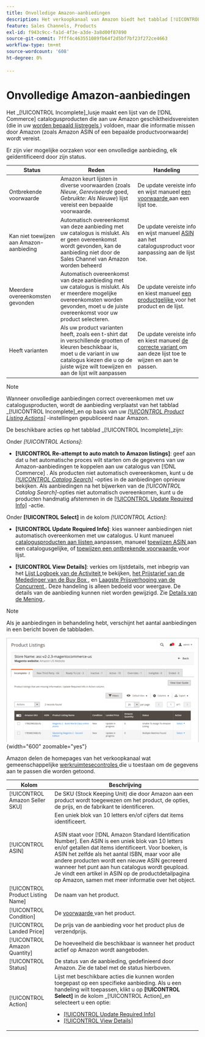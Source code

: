 ```yaml
---
title: Onvolledige Amazon-aanbiedingen
description: Het verkoopkanaal van Amazon biedt het tabblad [!UICONTROL Incomplete] om je te helpen bij het identificeren van en voldoen aan de voorwaarden om in aanmerking te komen voor onvolledige Amazon-aanbiedingen.
feature: Sales Channels, Products
exl-id: f943c9cc-fa1d-4f3e-a3de-3a8d00f87890
source-git-commit: 7fff4c463551089fb64f2d5bf7bf23f272ce4663
workflow-type: tm+mt
source-wordcount: '608'
ht-degree: 0%

---
```


# Onvolledige Amazon-aanbiedingen

Het _[!UICONTROL Incomplete]_lusje maakt een lijst van de [!DNL Commerce] catalogusproducten die aan uw Amazon geschiktheidsvereisten (die in uw [ worden bepaald lijstregels ](./listing-rules.md)) voldoen, maar die informatie missen door Amazon (zoals Amazon ASIN of een bepaalde productvoorwaarde) wordt vereist.

Er zijn vier mogelijke oorzaken voor een onvolledige aanbieding, elk geïdentificeerd door zijn status.

| Status | Reden | Handeling |
|------------------------------------|-------------------------------------------------------------------------------------------------------------------------------------------------------------------------------------------------|----------------------------------------------------------------------------------------------------------------------------------------------------------------------------------------------------------------|
| Ontbrekende voorwaarde | Amazon keurt lijsten in diverse voorwaarden (zoals _Nieuw_, _Gereviseerde_ goed, _Gebruikte: Als Nieuwe_) lijst vereist een bepaalde voorwaarde. | De update vereiste info en wijst manueel [ een voorwaarde ](./amazon-manually-update-incomplete-listing.md#update-required-info-missing-condition) aan een lijst toe. |
| Kan niet toewijzen aan Amazon-aanbieding | Automatisch overeenkomst van deze aanbieding met uw catalogus is mislukt. Als er geen overeenkomst wordt gevonden, kan de aanbieding niet door de Sales Channel van Amazon worden beheerd | De update vereiste info en wijst manueel [ ASIN ](./amazon-manually-update-incomplete-listing.md#update-required-info-unable-to-assign-to-amazon-listing) aan het catalogusproduct voor aanpassing aan de lijst toe. |
| Meerdere overeenkomsten gevonden | Automatisch overeenkomst van deze aanbieding met uw catalogus is mislukt. Als er meerdere mogelijke overeenkomsten worden gevonden, moet u de juiste overeenkomst voor uw product selecteren. | De update vereiste info en kiest manueel [ een productgelijke ](./amazon-manually-update-incomplete-listing.md#update-required-info-multiple-matches-found) voor het product en de lijst. |
| Heeft varianten | Als uw product varianten heeft, zoals een t-shirt dat in verschillende grootten of kleuren beschikbaar is, moet u de variant in uw catalogus kiezen die u op de juiste wijze wilt toewijzen en aan de lijst wilt aanpassen | De update vereiste info en kiest manueel [ de correcte variant ](./amazon-manually-update-incomplete-listing.md#update-required-info-has-variants) om aan deze lijst toe te wijzen en aan te passen. |

>[!NOTE]
>Wanneer onvolledige aanbiedingen correct overeenkomen met uw catalogusproducten, wordt de aanbieding verplaatst van het tabblad _[!UICONTROL Incomplete]_en op basis van uw [_[!UICONTROL Product Listing Actions]_](./product-listing-actions.md) -instellingen gepubliceerd naar Amazon.

De beschikbare acties op het tabblad _[!UICONTROL Incomplete]_zijn:

Onder _[!UICONTROL Actions]_:

- **[!UICONTROL Re-attempt to auto match to Amazon listings]**: geef aan dat u het automatische proces wilt starten om de gegevens van uw Amazon-aanbiedingen te koppelen aan uw catalogus van [!DNL Commerce] . Als producten niet automatisch overeenkomen, kunt u de [_[!UICONTROL Catalog Search]_](./catalog-search.md) -opties in de aanbiedingen opnieuw bekijken. Als aanbiedingen na het bijwerken van de _[!UICONTROL Catalog Search]_-opties niet automatisch overeenkomen, kunt u de producten handmatig afstemmen in de [[!UICONTROL Update Required Info]](./amazon-manually-update-incomplete-listing.md#update-required-info-multiple-matches-found) -actie.

Onder **[!UICONTROL Select]** in de kolom _[!UICONTROL Action]_:

- **[!UICONTROL Update Required Info]**: kies wanneer aanbiedingen niet automatisch overeenkomen met uw catalogus. U kunt manueel [ catalogusproducten aan lijsten ](./amazon-manually-update-incomplete-listing.md#update-required-info-multiple-matches-found) aanpassen, manueel [ toewijzen ASIN ](./amazon-manually-update-incomplete-listing.md#update-required-info-unable-to-assign-to-amazon-listing) aan een catalogusgelijke, of [ toewijzen een ontbrekende voorwaarde ](./amazon-manually-update-incomplete-listing.md#update-required-info-missing-condition) voor lijst.

- **[!UICONTROL View Details]**: verkies om lijstdetails, met inbegrip van het [ Lijst Logboek van de Activiteit ](./product-listing-details.md#listing-activity-log) te bekijken, [ het Prijstarief van de Mededinger van de Buy Box ](./product-listing-details.md#buy-box-competitor-pricing), en [ Laagste Prijsverhoging van de Concurrent ](./product-listing-details.md#lowest-competitor-pricing). Deze handeling is alleen bedoeld voor weergave. De details van de aanbieding kunnen niet worden gewijzigd. Zie [ Details van de Mening ](./product-listing-details.md).

>[!NOTE]
>
>Als je aanbiedingen in behandeling hebt, verschijnt het aantal aanbiedingen in een bericht boven de tabbladen.

![ Onvolledige lijsten van Amazon ](assets/amazon-incomplete-listings.png){width="600" zoomable="yes"}

Amazon delen de homepages van het verkoopkanaal wat gemeenschappelijke [ werkruimtesecontroles ](./workspace-controls.md) die u toestaan om de gegevens aan te passen die worden getoond.

| Kolom | Beschrijving |
|-----------------------------------|------------------------------------------------------------------------------------------------------------------------------------------------------------------------------------------------------------------------------------------------------------------------------------------------------------------------------------------------------------------------------------------------------------------------------------------------------------------------------------------|
| [!UICONTROL Amazon Seller SKU] | De SKU (Stock Keeping Unit) die door Amazon aan een product wordt toegewezen om het product, de opties, de prijs, en de fabrikant te identificeren. |
| [!UICONTROL ASIN] | Een uniek blok van 10 letters en/of cijfers dat items identificeert.<br><br> ASIN staat voor [!DNL Amazon Standard Identification Number]. Een ASIN is een uniek blok van 10 letters en/of getallen dat items identificeert. Voor boeken, is ASIN het zelfde als het aantal ISBN, maar voor alle andere producten wordt een nieuwe ASIN gecreeerd wanneer het punt aan hun catalogus wordt geupload. Je vindt een artikel in ASIN op de productdetailpagina op Amazon, samen met meer informatie over het object. |
| [!UICONTROL Product Listing Name] | De naam van het product. |
| [!UICONTROL Condition] | De [ voorwaarde ](./product-listing-condition.md) van het product. |
| [!UICONTROL Landed Price] | De prijs van de aanbieding voor het product plus de verzendprijs. |
| [!UICONTROL Amazon Quantity] | De hoeveelheid die beschikbaar is wanneer het product actief op Amazon wordt aangeboden. |
| [!UICONTROL Status] | De status van de aanbieding, gedefinieerd door Amazon. Zie de tabel met de status hierboven. |
| [!UICONTROL Action] | Lijst met beschikbare acties die kunnen worden toegepast op een specifieke aanbieding. Als u een handeling wilt toepassen, klikt u op **[!UICONTROL Select]** in de kolom _[!UICONTROL Action]_en selecteert u een optie:<ul><li>[[!UICONTROL Update Required Info]](./amazon-manually-update-incomplete-listing.md)</li><li>[[!UICONTROL View Details]](./product-listing-details.md)</li></ul> |
